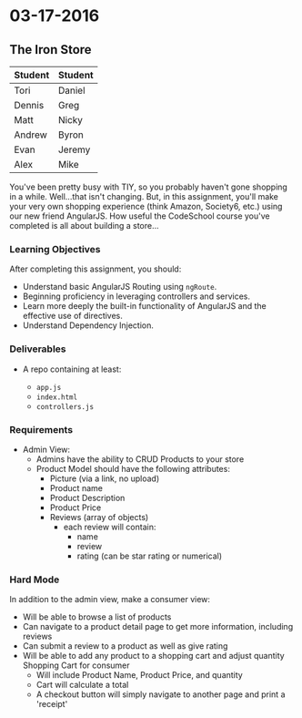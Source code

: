 # 03-17-2016

## The Iron Store

| Student    | Student    |
| ---------- | :--------- |
| Tori       | Daniel     |            
| Dennis     | Greg       |            
| Matt       | Nicky      |            
| Andrew     | Byron      |            
| Evan       | Jeremy     |     
| Alex       | Mike       |

You've been pretty busy with TIY, so you probably haven't gone shopping in a while. Well...that isn't changing. But, in this assignment, you'll make your very own shopping experience (think Amazon, Society6, etc.) using our new friend AngularJS. How useful the CodeSchool course you've completed is all about building a store...

### Learning Objectives

After completing this assignment, you should:

* Understand basic AngularJS Routing using `ngRoute`.
* Beginning proficiency in leveraging controllers and services.
* Learn more deeply the built-in functionality of AngularJS and the effective use of directives.
* Understand Dependency Injection.

### Deliverables

* A repo containing at least:

  * `app.js`
  * `index.html`
  * `controllers.js`

### Requirements

* Admin View:
  - Admins have the ability to CRUD Products to your store
  - Product Model should have the following attributes:
    - Picture (via a link, no upload)
    - Product name
    - Product Description
    - Product Price
    - Reviews (array of objects)
      - each review will contain:
        - name
        - review
        - rating (can be star rating or numerical)

### Hard Mode

In addition to the admin view, make a consumer view:
  - Will be able to browse a list of products
  - Can navigate to a product detail page to get more information, including reviews
  - Can submit a review to a product as well as give rating
  - Will be able to add any product to a shopping cart and adjust quantity
    Shopping Cart for consumer
    - Will include Product Name, Product Price, and quantity
    - Cart will calculate a total
    - A checkout button will simply navigate to another page and print a 'receipt'
